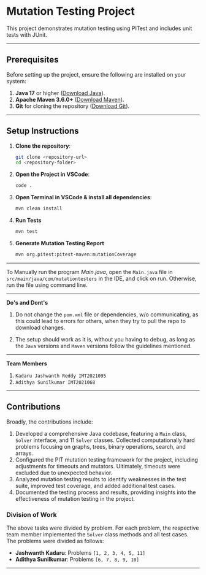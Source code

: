 # Mutation Testing Project

This project demonstrates mutation testing using PITest and includes unit tests with JUnit.

---

## Prerequisites

Before setting up the project, ensure the following are installed on your system:

1. **Java 17** or higher ([Download Java](https://adoptopenjdk.net/)).
2. **Apache Maven 3.6.0+** ([Download Maven](https://maven.apache.org/download.cgi)).
3. **Git** for cloning the repository ([Download Git](https://git-scm.com/)).

---

## Setup Instructions

1. **Clone the repository**:
   ```bash
   git clone <repository-url>
   cd <repository-folder>

2. **Open the Project in VSCode**:
   ```bash
   code .

3. **Open Terminal in VSCode & install all dependencies**:
   ```bash
   mvn clean install

4. **Run Tests**
   ```bash
   mvn test

5. **Generate Mutation Testing Report**
   ``` bash
   mvn org.pitest:pitest-maven:mutationCoverage

--- 

To Manually run the program *Main.java*, open the `Main.java` file in `src/main/java/com/mutationtesters` in the IDE, and click on run. Otherwise, run the file using command line.

---

**Do's and Dont's**
1. Do not change the `pom.xml` file or dependencies, w/o communicating, as this could lead to errors for others, when they try to pull the repo to download changes.

2. The setup should work as it is, without you having to debug, as long as the `Java` versions and `Maven` versions follow the guidelines mentioned. 

---

**Team Members**
1. `Kadaru Jashwanth Reddy IMT2021095`
2. `Adithya Sunilkumar IMT2021068`

---
## Contributions
Broadly, the contributions include:

1. Developed a comprehensive Java codebase, featuring a `Main` class, `Solver` interface, and 11 `Solver` classes. Collected computationally hard problems focusing on graphs, trees, binary operations, search, and arrays.
2. Configured the PIT mutation testing framework for the project, including adjustments for timeouts and mutators. Ultimately, timeouts were excluded due to unexpected behavior.
3. Analyzed mutation testing results to identify weaknesses in the test suite, improved test coverage, and added additional test cases.
4. Documented the testing process and results, providing insights into the effectiveness of mutation testing in the project.

### Division of Work
The above tasks were divided by problem. For each problem, the respective team member implemented the `Solver` class methods and all test cases. The problems were divided as follows:

- **Jashwanth Kadaru**: Problems `[1, 2, 3, 4, 5, 11]`
- **Adithya Sunilkumar**: Problems `[6, 7, 8, 9, 10]`
---